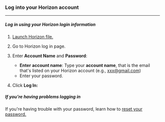 ### Log into your Horizon account
__________________________________
##### Log in using your Horizon login information

1. [Launch Horizon file.](Launching%20Horizon%20File.md)

2. Go to Horizon log in page.

3. Enter **Account Name** and **Password**:

    - **Enter** **account name**: Type your **account name**, that is the email that's listed on your Horizon account (e.g., xxx@gmail.com) 
    - Enter your password. 

4. Click **Log In:**
##### If you're having problems logging in

If you're having trouble with your password, learn how to  [reset your password.](Resetting%20Your%20Password.md)


